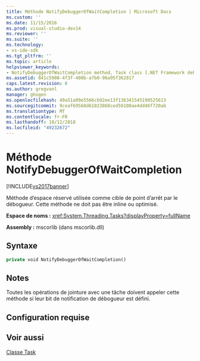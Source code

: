 ```yaml
---
title: Méthode NotifyDebuggerOfWaitCompletion | Microsoft Docs
ms.custom: ''
ms.date: 11/15/2016
ms.prod: visual-studio-dev14
ms.reviewer: ''
ms.suite: ''
ms.technology:
- vs-ide-sdk
ms.tgt_pltfrm: ''
ms.topic: article
helpviewer_keywords:
- NotifyDebuggerOfWaitCompletion method, Task class [.NET Framework debug engines]
ms.assetid: 841c5908-4f3f-400b-a7b0-96a95f362817
caps.latest.revision: 6
ms.author: gregvanl
manager: ghogen
ms.openlocfilehash: 49a51a09e5566cb92ee13f136341545190525613
ms.sourcegitcommit: 9ceaf69568d61023868ced59108ae4dd46f720ab
ms.translationtype: MT
ms.contentlocale: fr-FR
ms.lasthandoff: 10/12/2018
ms.locfileid: "49232672"
---
```

# <a name="notifydebuggerofwaitcompletion-method"></a>Méthode NotifyDebuggerOfWaitCompletion
[!INCLUDE[vs2017banner](../../includes/vs2017banner.md)]

Méthode d’espace réservé utilisée comme cible de point d’arrêt par le débogueur. Cette méthode ne doit pas être inline ou optimisé.  
  
 **Espace de noms :** <xref:System.Threading.Tasks?displayProperty=fullName>  
  
 **Assembly :** mscorlib (dans mscorlib.dll)  
  
## <a name="syntax"></a>Syntaxe  
  
```vb  
private void NotifyDebuggerOfWaitCompletion()  
```  
  
## <a name="remarks"></a>Notes  
 Toutes les opérations de jointure avec une tâche doivent appeler cette méthode si leur bit de notification de débogueur est défini.  
  
## <a name="requirements"></a>Configuration requise  
  
## <a name="see-also"></a>Voir aussi  
 [Classe Task](../../extensibility/debugger/task-class-internal-members.md)

